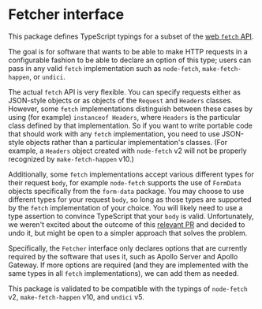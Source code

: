 # Fetcher interface

This package defines TypeScript typings for a subset of the [web `fetch` API](https://developer.mozilla.org/en-US/docs/Web/API/Fetch_API).

The goal is for software that wants to be able to make HTTP requests in a configurable fashion to be able to declare an option of this type; users can pass in any valid `fetch` implementation such as `node-fetch`, `make-fetch-happen`, or `undici`.

The actual `fetch` API is very flexible. You can specify requests either as JSON-style objects or as objects of the `Request` and `Headers` classes. However, some `fetch` implementations distinguish between these cases by using (for example) `instanceof Headers`, where `Headers` is the particular class defined by that implementation. So if you want to write portable code that should work with any `fetch` implementation, you need to use JSON-style objects rather than a particular implementation's classes. (For example, a `Headers` object created with `node-fetch` v2 will not be properly recognized by `make-fetch-happen` v10.)

Additionally, some `fetch` implementations accept various different types for their request `body`, for example `node-fetch` supports the use of `FormData` objects specifically from the `form-data` package. You may choose to use different types for your request `body`, so long as those types are supported by the `fetch` implementation of your choice. You will likely need to use a type assertion to convince TypeScript that your `body` is valid. Unfortunately, we weren't excited about the outcome of this [relevant PR](https://github.com/apollographql/apollo-utils/pull/225) and decided to undo it, but might be open to a simpler approach that solves the problem.

Specifically, the `Fetcher` interface only declares options that are currently required by the software that uses it, such as Apollo Server and Apollo Gateway. If more options are required (and they are implemented with the same types in all `fetch` implementations), we can add them as needed.

This package is validated to be compatible with the typings of `node-fetch` v2, `make-fetch-happen` v10, and `undici` v5.
